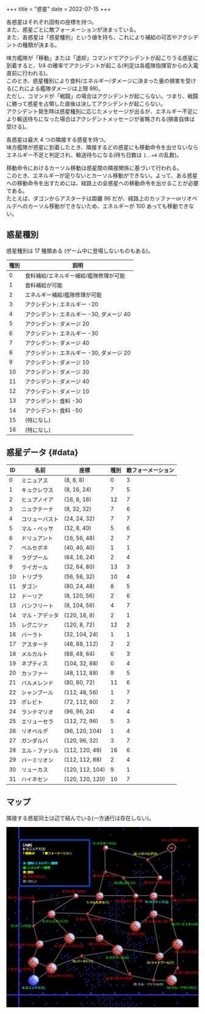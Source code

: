 +++
title = "惑星"
date = 2022-07-15
+++

各惑星はそれぞれ固有の座標を持つ。  
また、惑星ごとに敵フォーメーションが決まっている。  
また、各惑星は「惑星種別」という値を持ち、これにより補給の可否やアクシデントの種類が決まる。

味方艦隊が「移動」または「退却」コマンドでアクシデントが起こりうる惑星に到着すると、1/4 の確率でアクシデントが起こる(判定は各艦隊指揮官からの入電直前に行われる)。  
このとき、惑星種別により食料/エネルギー/ダメージに決まった量の損害を受ける(これによる艦隊ダメージは上限 99)。  
ただし、コマンドが「戦闘」の場合はアクシデントが起こらない。つまり、戦闘に勝って惑星を占領した直後は決してアクシデントが起こらない。  
アクシデント発生時は惑星種別に応じたメッセージが出るが、エネルギー不足により輸送待ちになった場合はアクシデントメッセージが省略される(損害自体は受ける)。

各惑星は最大 4 つの隣接する惑星を持つ。  
味方艦隊が惑星に到着したとき、隣接するどの惑星にも移動命令を出せないならエネルギー不足と判定され、輸送待ちになる(待ち日数は `1..=4` の乱数)。  

移動命令におけるカーソル移動は惑星間の隣接関係に基づいて行われる。  
このとき、エネルギーが足りないとカーソル移動ができない。よって、ある惑星への移動命令を出すためには、経路上の全惑星への移動命令を出せることが必要である。  
たとえば、ダゴンからアスターテは距離 96 だが、経路上のカッファーorリオベルデへのカーソル移動ができないため、エネルギーが 100 あっても移動できない。


## 惑星種別

惑星種別は 17 種類ある (ゲーム中に登場しないものもある)。

| 種別 | 説明                                      |
| --   | --                                        |
| 0    | 食料補給/エネルギー補給/艦隊修理が可能    |
| 1    | 食料補給が可能                            |
| 2    | エネルギー補給/艦隊修理が可能             |
| 3    | アクシデント: エネルギー -20              |
| 4    | アクシデント: エネルギー -30, ダメージ 40 |
| 5    | アクシデント: ダメージ 20                 |
| 6    | アクシデント: エネルギー -30              |
| 7    | アクシデント: ダメージ 40                 |
| 8    | アクシデント: エネルギー -30, ダメージ 20 |
| 9    | アクシデント: ダメージ 10                 |
| 10   | アクシデント: ダメージ 30                 |
| 11   | アクシデント: ダメージ 40                 |
| 12   | アクシデント: ダメージ 10                 |
| 13   | アクシデント: 食料 -30                    |
| 14   | アクシデント: 食料 -50                    |
| 15   | (特になし)                                |
| 16   | (特になし)                                |


## 惑星データ {#data}

| ID | 名前           | 座標            | 種別 | 敵フォーメーション |
| -- | --             | --              | --   | --                 |
| 0  | ミニュアス     | (8, 8, 8)       | 0    | 3                  |
| 1  | キュクレウス   | (8, 16, 24)     | 7    | 5                  |
| 2  | ヒュプノイア   | (16, 8, 16)     | 12   | 7                  |
| 3  | ニュクテーナ   | (8, 32, 32)     | 7    | 6                  |
| 4  | コリューバスト | (24, 24, 32)    | 7    | 7                  |
| 5  | マル・ペッサ   | (32, 8, 40)     | 5    | 6                  |
| 6  | ドリュアント   | (16, 56, 48)    | 2    | 7                  |
| 7  | ペルセポネ     | (40, 40, 40)    | 1    | 1                  |
| 8  | ラグプール     | (64, 16, 24)    | 2    | 4                  |
| 9  | ライガール     | (32, 64, 80)    | 13   | 3                  |
| 10 | トリプラ       | (56, 56, 32)    | 10   | 4                  |
| 11 | ダゴン         | (80, 24, 48)    | 8    | 5                  |
| 12 | ドーリア       | (8, 120, 56)    | 2    | 6                  |
| 13 | バンフリート   | (8, 104, 56)    | 4    | 7                  |
| 14 | マル・アデッタ | (120, 16, 8)    | 2    | 1                  |
| 15 | レグニツァ     | (120, 8, 72)    | 12   | 2                  |
| 16 | バーラト       | (32, 104, 24)   | 1    | 1                  |
| 17 | アスターテ     | (48, 88, 112)   | 2    | 2                  |
| 18 | メルカルト     | (88, 48, 64)    | 6    | 3                  |
| 19 | ネプティス     | (104, 32, 88)   | 0    | 4                  |
| 20 | カッファー     | (48, 112, 88)   | 9    | 5                  |
| 21 | バルメレンド   | (80, 80, 72)    | 11   | 6                  |
| 22 | シャンプール   | (112, 48, 56)   | 1    | 7                  |
| 23 | ポレビト       | (72, 112, 80)   | 2    | 7                  |
| 24 | ランテマリオ   | (96, 96, 24)    | 4    | 4                  |
| 25 | エリューセラ   | (112, 72, 96)   | 5    | 3                  |
| 26 | リオベルデ     | (96, 120, 104)  | 1    | 4                  |
| 27 | ガンダルバ     | (120, 96, 32)   | 3    | 7                  |
| 28 | エル・ファシル | (112, 120, 48)  | 16   | 6                  |
| 29 | バーミリオン   | (112, 112, 88)  | 2    | 4                  |
| 30 | リューカス     | (120, 112, 104) | 9    | 1                  |
| 31 | ハイネセン     | (120, 120, 120) | 10   | 7                  |


## マップ

隣接する惑星同士は辺で結んでいる(一方通行は存在しない)。

![マップ](map.png)
